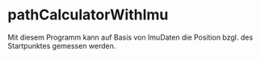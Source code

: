 # pathCalculatorWithImu

Mit diesem Programm kann auf Basis von ImuDaten die Position bzgl. des Startpunktes gemessen werden.
